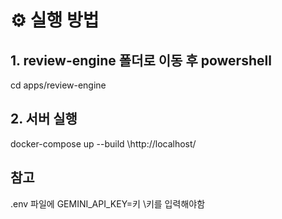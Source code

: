 # ⚙️ 실행 방법

## 1. review-engine 폴더로 이동 후 powershell
cd apps/review-engine

## 2. 서버 실행
docker-compose up --build
\http://localhost/

## 참고
.env 파일에 GEMINI_API_KEY=키
\키를 입력해야함
